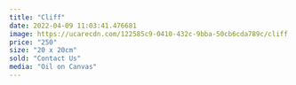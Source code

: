 ```yaml
---
title: "Cliff"
date: 2022-04-09 11:03:41.476681
image: https://ucarecdn.com/122585c9-0410-432c-9bba-50cb6cda789c/cliff.jpg
price: "250"
size: "20 x 20cm"
sold: "Contact Us"
media: "Oil on Canvas"
---
```


